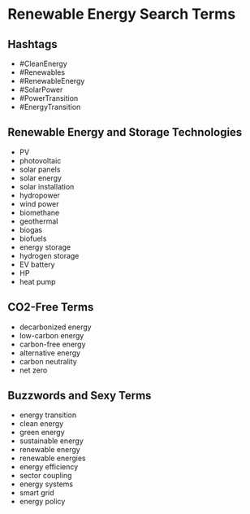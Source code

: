 # Renewable Energy Search Terms

## Hashtags

- #CleanEnergy
- #Renewables
- #RenewableEnergy
- #SolarPower
- #PowerTransition
- #EnergyTransition

## Renewable Energy and Storage Technologies

- PV
- photovoltaic
- solar panels
- solar energy
- solar installation
- hydropower
- wind power
- biomethane
- geothermal
- biogas
- biofuels
- energy storage
- hydrogen storage
- EV battery
- HP
- heat pump

## CO2-Free Terms

- decarbonized energy
- low-carbon energy
- carbon-free energy
- alternative energy
- carbon neutrality
- net zero

## Buzzwords and Sexy Terms

- energy transition
- clean energy
- green energy
- sustainable energy
- renewable energy
- renewable energies
- energy efficiency
- sector coupling
- energy systems
- smart grid
- energy policy
